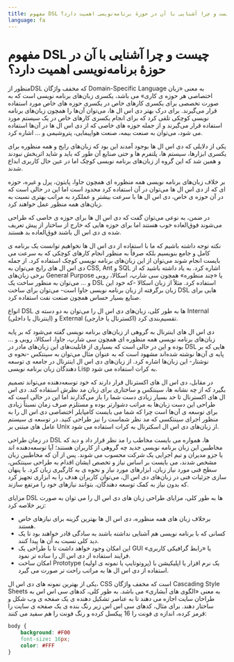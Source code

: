 ```yaml
---
title: مفهوم DSL چیست و چرا آشنایی با آن در حوزهٔ برنامه‌نویسی اهمیت دارد؟
language: fa
---
```


# مفهوم DSL چیست و چرا آشنایی با آن در حوزهٔ برنامه‌نویسی اهمیت دارد؟

منظور ازDSL که مخفف واژگان Domain-Specific Language به معنی «زبان اختصاصی هر حوزه ی کاری» می باشد، یکسری زبان‌های برنامه نویسی است که به صورت تخصصی برای یکسری کارهای خاص در یکسری حوزه های خاص مورد استفاده قرار می‌گیرند. برای درک بهتر دی اس ال ها، می‌توان آن‌ها را همچون زبان‌های برنامه نویسی کوچکی تلقی کرد که برای انجام یکسری کارهای خاص در یک سیستم مورد استفاده قرار می‌گیرند و از جمله حوزه های خاصی که از دی اس ال ها در آن‌ها استفاده می شود، می‌توان به صنعت بیمه، صنعت هواپیمایی، پتروشیمی و … اشاره کرد.

یکی از دلایلی که دی اس ال ها بوجود آمدند این بود که زبان‌های رایج و همه منظوره برای یکسری ابزارها، سیستم ها، پلتفرم ها و حتی صنایع آن طور که باید و شاید اثربخش نبودند و همین شد که این گروه از زبان‌های برنامه نویسی کوچک اما در عین حال کاربری ابداع شدند.

بر خلاف زبان‌های برنامه نویسی همه منظوره ای همچون جاوا، پایتون، پرل و غیره، حوزه ای که از دی اس ال ها می‌توان در آن استفاده کرد محدود است اما این در حالی است که در آن حوزه ی خاص، دی اس ال ها با سرعت بیشتر و عملکرد به مراتب بهتری نسبت به زبان‌های همه منظور عمل خواهند کرد.

در ضمن، به نوعی می‌توان گفت که دی اس ال ها برای حوزه ی خاصی که طراحی می‌شوند فوق‌العاده خوب هستند اما برای حوزه هایی که خارج از ساختار از پیش تعریف شده ی دی اس ال باشند فوق‌العاده بد هستند.

نکته توجه داشته باشیم که ما با استفاده از دی اس ال ها نخواهیم توانست یک برنامه ی کامل و جامع بنویسیم بلکه صرفاً به منظور انجام کارهای کوچکی که به سرعت می بایست انجام شوند می‌توان از این زبان‌های برنامه نویسی کوچک استفاده کرد.
از جمله دی اس ال های رایج می‌توان به CSS, Ant و SQL اشاره کرد. به یاد داشته باشید که از برخی زبان‌های General Purpose یا «چند منظوره» همچون سی شارپ، اسکالا، روبی و … می‌توان به منظور ساخت یک DSL استفاده کرد. مثلاً از زبان اسکالا -که خود این زبان برگرفته از زبان برنامه نویسی جاوا است- می‌توان برای ساخت DSL هایی برای صنایع بسیار حساس همچون صنعت نفت استفاده کرد.

انواع DSL ها
به طور کلی، زبان‌های دی اس ال را می‌توان به دو دسته ی Internal (اینترنال یا داخلی) و External (اکسترنال یا خارجی) تقسیم‌بندی کرد.

دی اس ال های اینترنال به گروهی از زبان‌های برنامه نویسی گفته می‌شود که بر پایه زبان‌های برنامه نویسی همه منظوره ای همچون سی شارپ، جاوا، اسکالا، روبی و … بوده و این در حالی است که بسیاری از قابلیت‌های این زبان‌های مادر در DSL هایی که بر پایه ی آن‌ها نوشته شده‌اند مشهود است که به عنوان مثال می‌توان به سینتکس -نحوه ی نوشتار- این زبان‌ها اشاره کرد. از زبان‌های دی اس ال اینترنال در جامعه ی توسعه دهندگان زبان برنامه نویسی Lisp به کرات استفاده می شود.

در مقابل، دی اس ال های اکسترنال قرار دارند که خود توسعه‌دهنده می‌تواند تصمیم بگیرد که از چه نشانه ها، سینتکس و ساختاری برای زبان مد نظرش استفاده کند. دی اس ال های اکسترنال تا حد بسیار زیادی دست شما را باز می‌گذارند اما این در حالی است که طراحی این دست زبان‌ها به مراتب دشوارتر بوده و مستلزم صرف زمان نسبتاً زیادی برای توسعه ی آن‌ها است چرا که شما می بایست کامپایلر اختصاصی دی اس ال را به منظور اجرای سینتکسی که مد نظر شماست را نیز طراحی کنید. در توسعه ی سیستم عامل های مبتنی بر Unix از زبان‌های دی اس ال اسکترنال به کرات استفاده می شود.

در زمان طراحی DSL ها، همواره می بایست مخاطب را مد نظر قرار داد و دید که مخاطبین این زبان برنامه نویسی جدید چه گروهی از کاربران هستند؛ آیا توسعه‌دهنده اند یا جزو مدیران و تیم اجرایی یک شرکت محسوب می شوند. پس از آن که مخاطبین زبان مشخص شدند، می بایست بر اساس نیاز و تخصص ایشان اقدام به طراحی سینتکس، سطح فنی مورد نیاز زبان، ابزارهای مورد نیاز و نحوه ی به کارگیری زبان کرد. با پنهان سازی جزئیات فنی در زبان‌های دی اس ال، می‌توان کاربران هدف را به ابزاری تجهیز کرد که بدون نیاز به کمک توسعه دهندگان، بتوانند نیازهای خود را مرتفع سازند.

مزایای DSL ها
به طور کلی، مزایای طراحی زبان های دی اس ال را می توان به صورت زیر خلاصه کرد:
- برخلاف زبان های همه منظوره، دی اس ال ها بهترین گزینه برای نیازهای خاص هستند.
- کسانی که با برنامه نویسی هم آشنایی نداشته باشند به سادگی قادر خواهند بود تا یک دید کلی نسبت به آن ها پیدا کنند.
- این امکان وجود خواهد داشت تا با طراحی یک GUI یا «رابط گرافیکی کاربری» فرایند استفاده از دی اس ال را ساده تر نمود.
- امکان ساخت Prototype (پروتوتایپ یا نمونه ی اولیه) یک نرم افزار یا اپلیکیشن با استفاده از دی اس ال ها به مراتب راحت تر صورت می گیرد.

یکی از بهترین نمونه های دی اس ال، CSS است که مخفف واژگان Cascading Style Sheets به معنی «الگوی های آبشاری» می باشد. به طور کلی، کدهای سی اس اس به طراحان سایت اجازه می دهند تا به عناصر تشکیل دهنده ی یک صفحه ی وب شکل و ساختار دهند. برای مثال، کدهای سی اس اس زیر رنگ بنده ی یک صفحه ی سایت را قرمز کرده، اندازه ی فونت را 16 پیکسل کرده و رنگ فونت را هم سفید می کنند:
```Css
body {
    background: #F00
    font-size: 16px;
    color: #FFF
}
```
